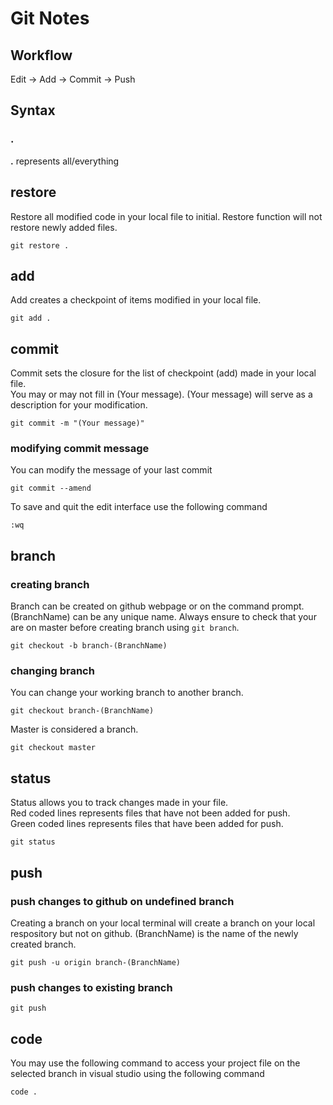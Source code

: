 # Git Notes

## Workflow
Edit -> Add -> Commit -> Push

## Syntax
### .
**.** represents all/everything

## restore
Restore all modified code in your local file to initial. Restore function will not restore newly added files.
```
git restore .
```

## add
Add creates a checkpoint of items modified in your local file. 
```
git add .
```

## commit
Commit sets the closure for the list of checkpoint (add) made in your local file.  
You may or may not fill in (Your message). (Your message) will serve as a description for your modification.
```
git commit -m "(Your message)"
```
### modifying commit message
You can modify the message of your last commit
```
git commit --amend
```
To save and quit the edit interface use the following command
```
:wq
```

## branch
### creating branch
Branch can be created on github webpage or on the command prompt. (BranchName) can be any unique name. Always ensure to check that your are on master before creating branch using ```git branch```.
```
git checkout -b branch-(BranchName)
```
### changing branch
You can change your working branch to another branch.
```
git checkout branch-(BranchName)
```
Master is considered a branch.
```
git checkout master
```

## status
Status allows you to track changes made in your file.  
Red coded lines represents files that have not been added for push.  
Green coded lines represents files that have been added for push.
```
git status
```

## push
### push changes to github on undefined branch
Creating a branch on your local terminal will create a branch on your local respository but not on github. (BranchName) is the name of the newly created branch. 
```
git push -u origin branch-(BranchName)
```
### push changes to existing branch
```
git push
```

## code
You may use the following command to access your project file on the selected branch in visual studio using the following command
```
code .
```

